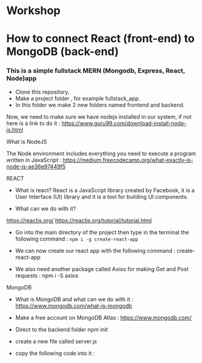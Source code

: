 # Workshop

# How to connect React (front-end) to MongoDB (back-end)
### This is a simple fullstack MERN (Mongodb, Express, React, Node)app

- Clone this repository.
- Make a project folder , for example fullstack_app.
- In this folder we make 2 new folders named frontend and backend.

Now, we need to make sure we have nodejs installed in our system, if not here is a link to do it :
https://www.guru99.com/download-install-node-js.html

What is NodeJS

The Node environment includes everything you need to execute a program written in JavaScript :
https://medium.freecodecamp.org/what-exactly-is-node-js-ae36e97449f5


REACT

- What is react? 
	React is a JavaScript library created by Facebook,
	it is a User Interface (UI) library and
	it is a tool for building UI components.


- What can we do with it? 
 
https://reactjs.org/
https://reactjs.org/tutorial/tutorial.html

- Go into the main directory of the project then type in the terminal the following command :
`npm i -g create-react-app`

- We can now create our react app with the following command :
create-react-app

- We also need another package called Axios for making Get and Post requests :
npm i -S axios


MongoDB

- What is MongoDB and what can we do with it :
https://www.mongodb.com/what-is-mongodb

- Make a free account on MongoDB Atlas :
https://www.mongodb.com/

- Direct to the backend folder
npm init

- create a new file called server.js
- copy the following code into it :